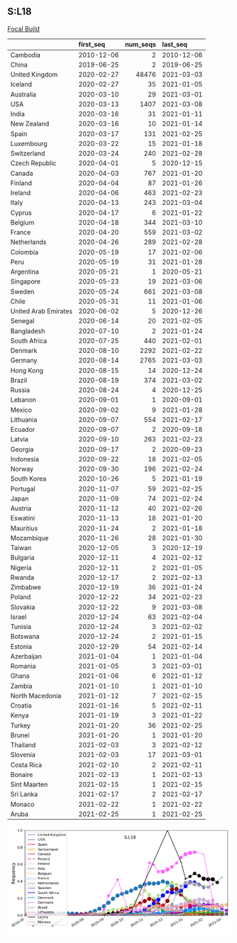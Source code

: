 

## S:L18
[Focal Build](https://nextstrain.org/groups/neherlab/ncov/S.L18?c=gt-S_18)

|                      | first_seq   |   num_seqs | last_seq   |
|:---------------------|:------------|-----------:|:-----------|
| Cambodia             | 2010-12-06  |          2 | 2010-12-06 |
| China                | 2019-06-25  |          2 | 2019-06-25 |
| United Kingdom       | 2020-02-27  |      48476 | 2021-03-03 |
| Iceland              | 2020-02-27  |         35 | 2021-01-05 |
| Australia            | 2020-03-10  |         29 | 2021-03-01 |
| USA                  | 2020-03-13  |       1407 | 2021-03-08 |
| India                | 2020-03-16  |         31 | 2021-01-11 |
| New Zealand          | 2020-03-16  |         10 | 2021-01-14 |
| Spain                | 2020-03-17  |        131 | 2021-02-25 |
| Luxembourg           | 2020-03-22  |         15 | 2021-01-18 |
| Switzerland          | 2020-03-24  |        240 | 2021-02-28 |
| Czech Republic       | 2020-04-01  |          5 | 2020-12-15 |
| Canada               | 2020-04-03  |        767 | 2021-01-20 |
| Finland              | 2020-04-04  |         87 | 2021-01-26 |
| Ireland              | 2020-04-06  |        463 | 2021-02-23 |
| Italy                | 2020-04-13  |        243 | 2021-03-04 |
| Cyprus               | 2020-04-17  |          6 | 2021-01-22 |
| Belgium              | 2020-04-18  |        344 | 2021-03-10 |
| France               | 2020-04-20  |        559 | 2021-03-02 |
| Netherlands          | 2020-04-26  |        289 | 2021-02-28 |
| Colombia             | 2020-05-19  |         17 | 2021-02-06 |
| Peru                 | 2020-05-19  |         31 | 2021-01-28 |
| Argentina            | 2020-05-21  |          1 | 2020-05-21 |
| Singapore            | 2020-05-23  |         19 | 2021-03-06 |
| Sweden               | 2020-05-24  |        661 | 2021-03-08 |
| Chile                | 2020-05-31  |         11 | 2021-01-06 |
| United Arab Emirates | 2020-06-02  |          5 | 2020-12-26 |
| Senegal              | 2020-06-14  |         20 | 2021-02-05 |
| Bangladesh           | 2020-07-10  |          2 | 2021-01-24 |
| South Africa         | 2020-07-25  |        440 | 2021-02-01 |
| Denmark              | 2020-08-10  |       2292 | 2021-02-22 |
| Germany              | 2020-08-14  |       2765 | 2021-03-03 |
| Hong Kong            | 2020-08-15  |         14 | 2020-12-24 |
| Brazil               | 2020-08-19  |        374 | 2021-03-02 |
| Russia               | 2020-08-24  |          4 | 2020-12-25 |
| Lebanon              | 2020-09-01  |          1 | 2020-09-01 |
| Mexico               | 2020-09-02  |          9 | 2021-01-28 |
| Lithuania            | 2020-09-07  |        554 | 2021-02-17 |
| Ecuador              | 2020-09-07  |          2 | 2020-09-18 |
| Latvia               | 2020-09-10  |        263 | 2021-02-23 |
| Georgia              | 2020-09-17  |          2 | 2020-09-23 |
| Indonesia            | 2020-09-22  |         18 | 2021-02-05 |
| Norway               | 2020-09-30  |        196 | 2021-02-24 |
| South Korea          | 2020-10-26  |          5 | 2021-01-19 |
| Portugal             | 2020-11-07  |         59 | 2021-02-25 |
| Japan                | 2020-11-09  |         74 | 2021-02-24 |
| Austria              | 2020-11-12  |         40 | 2021-02-26 |
| Eswatini             | 2020-11-13  |         18 | 2021-01-20 |
| Mauritius            | 2020-11-24  |          2 | 2021-01-18 |
| Mozambique           | 2020-11-26  |         28 | 2021-01-30 |
| Taiwan               | 2020-12-05  |          3 | 2020-12-19 |
| Bulgaria             | 2020-12-11  |          4 | 2021-02-12 |
| Nigeria              | 2020-12-11  |          2 | 2021-01-05 |
| Rwanda               | 2020-12-17  |          2 | 2021-02-13 |
| Zimbabwe             | 2020-12-19  |         36 | 2021-01-24 |
| Poland               | 2020-12-22  |         34 | 2021-02-23 |
| Slovakia             | 2020-12-22  |          9 | 2021-03-08 |
| Israel               | 2020-12-24  |         63 | 2021-02-04 |
| Tunisia              | 2020-12-24  |          3 | 2021-02-02 |
| Botswana             | 2020-12-24  |          2 | 2021-01-15 |
| Estonia              | 2020-12-29  |         54 | 2021-02-14 |
| Azerbaijan           | 2021-01-04  |          1 | 2021-01-04 |
| Romania              | 2021-01-05  |          3 | 2021-03-01 |
| Ghana                | 2021-01-06  |          6 | 2021-01-12 |
| Zambia               | 2021-01-10  |          1 | 2021-01-10 |
| North Macedonia      | 2021-01-12  |          7 | 2021-02-15 |
| Croatia              | 2021-01-16  |          5 | 2021-02-11 |
| Kenya                | 2021-01-19  |          3 | 2021-01-22 |
| Turkey               | 2021-01-20  |         36 | 2021-02-25 |
| Brunei               | 2021-01-20  |          1 | 2021-01-20 |
| Thailand             | 2021-02-03  |          3 | 2021-02-12 |
| Slovenia             | 2021-02-03  |         17 | 2021-03-01 |
| Costa Rica           | 2021-02-10  |          2 | 2021-02-11 |
| Bonaire              | 2021-02-13  |          1 | 2021-02-13 |
| Sint Maarten         | 2021-02-15  |          1 | 2021-02-15 |
| Sri Lanka            | 2021-02-17  |          2 | 2021-02-17 |
| Monaco               | 2021-02-22  |          1 | 2021-02-22 |
| Aruba                | 2021-02-25  |          1 | 2021-02-25 |

![Overall trends S.L18](/overall_trends_figures/overall_trends_S.L18.png)